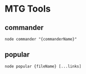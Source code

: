 # MTG Tools

## commander

`node commander "{commanderName}"`

## popular

`node popular {fileName} [...links]`
